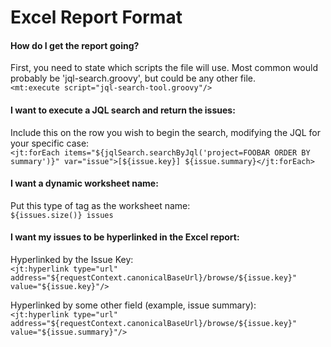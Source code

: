 # Excel Report Format

<h4> How do I get the report going? </h4>

First, you need to state which scripts the file will use.  Most common would probably be 'jql-search.groovy', but could be any other file.     
`<mt:execute script="jql-search-tool.groovy"/>`  

<h4>I want to execute a JQL search and return the issues:</h4>

Include this on the row you wish to begin the search, modifying the JQL for your specific case:  
`<jt:forEach items="${jqlSearch.searchByJql('project=FOOBAR ORDER BY summary')}" var="issue">[${issue.key}] ${issue.summary}</jt:forEach>`

<h4>I want a dynamic worksheet name:</h4>  

Put this type of tag as the worksheet name:  
`${issues.size()} issues`

<h4>I want my issues to be hyperlinked in the Excel report:</h4>

Hyperlinked by the Issue Key:  
`<jt:hyperlink type="url" address="${requestContext.canonicalBaseUrl}/browse/${issue.key}" value="${issue.key}"/>` 

Hyperlinked by some other field (example, issue summary):  
`<jt:hyperlink type="url" address="${requestContext.canonicalBaseUrl}/browse/${issue.key}" value="${issue.summary}"/>`

